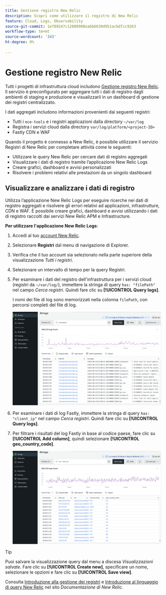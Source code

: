 ```yaml
---
title: Gestione registro New Relic
description: Scopri come utilizzare il registro di New Relic
feature: Cloud, Logs, Observability
source-git-commit: 1e789247c12009908eabb6039d951acbdfcc9263
workflow-type: tm+mt
source-wordcount: '343'
ht-degree: 0%

---
```


# Gestione registro New Relic

Tutti i progetti di infrastruttura cloud includono [Gestione registro New Relic](https://docs.newrelic.com/docs/logs/get-started/get-started-log-management/). Il servizio è preconfigurato per aggregare tutti i dati di registro dagli ambienti di staging e produzione e visualizzarli in un dashboard di gestione dei registri centralizzato.

I dati aggregati includono informazioni provenienti dai seguenti registri:

- Tutti i `ece-tools` e i registri applicazioni dalla directory `~/var/log`
- Registra i servizi cloud dalla directory `var/log/platform/<project-ID>`
- Fastly CDN e WAF

Quando il progetto è connesso a New Relic, è possibile utilizzare il servizio Registri di New Relic per completare attività come le seguenti:

- Utilizzare le query New Relic per cercare dati di registro aggregati
- Visualizzare i dati di registro tramite l’applicazione New Relic Logs
- Creare grafici, dashboard e avvisi personalizzati
- Risolvere i problemi relativi alle prestazioni da un singolo dashboard

## Visualizzare e analizzare i dati di registro

Utilizza l’applicazione New Relic Logs per eseguire ricerche nei dati di registro aggregati e risolvere gli errori relativi ad applicazioni, infrastrutture, CDN e WAF. È possibile creare grafici, dashboard e avvisi utilizzando i dati di registro raccolti dai servizi New Relic APM e Infrastructure.

**Per utilizzare l&#39;applicazione New Relic Logs**:

1. Accedi al tuo [account New Relic](https://login.newrelic.com/login).

1. Selezionare **Registri** dal menu di navigazione di Explorer.

1. Verifica che il tuo account sia selezionato nella parte superiore della visualizzazione _Tutti i registri_.

1. Selezionare un intervallo di tempo per la query Registri.

1. Per esaminare i dati del registro dell&#39;infrastruttura per i servizi cloud (registri da `~/var/log/`), immettere la stringa di query `has: "filePath"` nel campo _Cerca registri_. Quindi fare clic su **[!UICONTROL Query logs]**.

   I nomi dei file di log sono memorizzati nella colonna `filePath`, con percorsi completi del file di log.

   ![Dati registro servizio New Relic progetto cloud](../../assets/new-relic/var-log-query.png)

1. Per esaminare i dati di log Fastly, immettere la stringa di query `has: "client_ip"` nel campo _Cerca registri_. Quindi fare clic su **[!UICONTROL Query logs]**.

1. Per filtrare i risultati del log Fastly in base al codice paese, fare clic su **[!UICONTROL Add column]**, quindi selezionare **[!UICONTROL geo_country_code]**.

   ![Filtro attributo di registro CDN New Relic per progetto cloud](../../assets/new-relic/fastly-countrycode-filter.png)

>[!TIP]
>
>Puoi salvare la visualizzazione query dal menu a discesa _Visualizzazioni salvate_. Fare clic su **[!UICONTROL Create new]**, specificare un nome, selezionare le opzioni e fare clic su **[!UICONTROL Save view]**.
>
>Consulta [Introduzione alla gestione dei registri](https://docs.newrelic.com/docs/logs/get-started/get-started-log-management/) e [Introduzione al linguaggio di query New Relic](https://docs.newrelic.com/docs/query-your-data/nrql-new-relic-query-language/get-started/introduction-nrql-new-relics-query-language/) nel sito _Documentazione di New Relic_.
